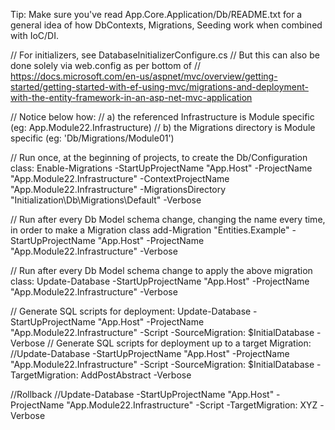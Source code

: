 ﻿Tip: 
Make sure you've read App.Core.Application/Db/README.txt for a general 
idea of how DbContexts, Migrations, Seeding work when combined with IoC/DI.

// For initializers, see DatabaseInitializerConfigure.cs
// But this can also be done solely via web.config as per bottom of
// https://docs.microsoft.com/en-us/aspnet/mvc/overview/getting-started/getting-started-with-ef-using-mvc/migrations-and-deployment-with-the-entity-framework-in-an-asp-net-mvc-application


// Notice below how:
// a) the referenced Infrastructure is Module specific (eg: App.Module22.Infrastructure)
// b) the Migrations directory is Module specific (eg: 'Db/Migrations/Module01')

// Run once, at the beginning of projects, to create the Db/Configuration class:
Enable-Migrations -StartUpProjectName "App.Host" -ProjectName "App.Module22.Infrastructure" -ContextProjectName "App.Module22.Infrastructure" -MigrationsDirectory "Initialization\Db\Migrations\Default" -Verbose

// Run after every Db Model schema change, changing the name every time, in order to make a Migration class
add-Migration "Entities.Example" -StartUpProjectName "App.Host" -ProjectName "App.Module22.Infrastructure" -Verbose                      

// Run after every Db Model schema change to apply the above migration class:
Update-Database -StartUpProjectName "App.Host" -ProjectName "App.Module22.Infrastructure" -Verbose


// Generate SQL scripts for deployment:
Update-Database -StartUpProjectName "App.Host" -ProjectName "App.Module22.Infrastructure" -Script -SourceMigration: $InitialDatabase -Verbose 
// Generate SQL scripts for deployment up to a target Migration:
//Update-Database -StartUpProjectName "App.Host" -ProjectName "App.Module22.Infrastructure" -Script -SourceMigration: $InitialDatabase -TargetMigration: AddPostAbstract -Verbose

//Rollback 
//Update-Database -StartUpProjectName "App.Host" -ProjectName "App.Module22.Infrastructure" -Script -TargetMigration: XYZ -Verbose   



